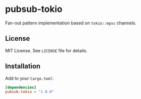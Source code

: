 # pubsub-tokio

Fan-out pattern implementation based on `tokio::mpsc` channels.

## License
MIT License. See `LICENSE` file for details.

## Installation

Add to your `Cargo.toml`:

```toml
[dependencies]
pubsub-tokio = "1.0.0"
```
